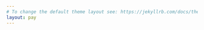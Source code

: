 ```yaml
---
# To change the default theme layout see: https://jekyllrb.com/docs/themes/#overriding-theme-defaults
layout: pay
---
```

